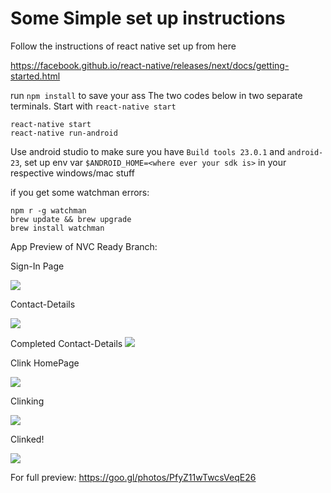 # Some Simple set up instructions
Follow the instructions of react native set up from here 

https://facebook.github.io/react-native/releases/next/docs/getting-started.html

run `npm install` to save your ass
The two codes below in two separate terminals. Start with  `react-native start`
```
react-native start
react-native run-android
```

Use android studio to make sure you have `Build tools 23.0.1` and `android-23`, set up env var `$ANDROID_HOME=<where ever your sdk is>` in your respective windows/mac stuff

if you get some watchman errors:

```
npm r -g watchman
brew update && brew upgrade
brew install watchman
```

App Preview of NVC Ready Branch:

Sign-In Page

![](https://lh3.googleusercontent.com/vCoBaoU-5zFYRmIljaOXKiwD4xZlDqwDc32kk3SwD9NfOALuCDYpe8z9HwnTuBbh0ZtrJdMKZtfZrTtrsFJYsU5pc2Rv1KDUbFLIYXsNGIO2nq15Yi6qExZwfg9VCqviWtm1X-Fhac_0zebgtU3Nsm9f7Zy1BEBqvytRhoYgmFOwMWkiyo-q3ue6I-9Vqu8E9TPxFuG30SX1gDEOwBJbbGBe6j7MeviPNi9H7mmlqjnA3rSALykuj6A0T2d_DNW4F9CaQyiG1QNHevASMtmlaazT5KcSQIAvPmQjoggKHZnI6NXPcNaLyyIxxeQLpItpWWig1YWo_xDGNLIkCbDv5byMY70atotC7Wzy6t4hqQP7vczV25Sgv51MB43hzzjfZ_CIzqU-kXwL-P6VTGnGEhMMxdQ2GHcpukDS1BV59iyZ0MkogbfzkCuFgga4YNkWlrDQne-5iIlhYoarrqvZFONgMxB5BRolQLQlAcOebJnkw93AOLm29sQKfVw1Ofq5rv2sKfZ0lfHzuVfI6Em0LU-GWfARGjh8z3mqGbZsMcjn6JzjfWxN5ipRoE-sjWVo-M4FqtjGnuD9FJOYqY57uMYprHamZ5cxMHYlWjuVfK8wQq9cc2uyhnu11YpQeoPo9aD4Oog2-6s3HFdlfkKd0-WWSDbcXZG7AR5v=w345-h613-no)


Contact-Details

![](https://lh3.googleusercontent.com/jcoIyXV3cLyi9kf9JdCwmH1SDTI8QqBUwbk5ZjcAm2j6jf4WX5E49WD6rBUrnTyfaLqRFaMAH8iMRO4wKaQV_7NtAbvF2OpnlSPcjUg6EXSE13LU2YLSHtR-isHww0tS12ghiHbwOvcUlqnzpc-a49cctR5nR-kmCB8Dwgurm1mQKHQCxKAGh-jVeQ-ggvP5O4ufko9xYTblKgCzT1-8Q7zaA7-wsByLxsGw0D0U6X2bTBhxOyyp-07vfoK8hfhjAkaKO0UV0Xrc7aXBTafS8JWB0hbX8W0ILF-vVOa8_lh43lcfa1AWvD0M-Sp9QpzZqopVk0fb00Eof6iBL5SxbL89R0u7Nr3kGY-Xj7ys5Mzw2bb7uK-ykqO7tIFvlNk3hhHZd3fFdxZYeBdYhTHKpKW6hdzjWneNINVpXxcpLAFZkFw7nIB3IK7o_bb_LOxx3LSgRskdInjhoeS_FD8MbQxVJgvETplQodEvhsk3Qs6X3PB_aepfy4rb0qJPrxu1Rg7qZt727Qf8-uqWkXeRRKlbErxi3SI7663e8DGx_8RJ6oKp6yD3aCvX7c6jzDNyWuhUD0gIRVeW80BpQCiBmi8S8EdNEs6k4-QhY9lmVEFmoRbfI_zuWpFTLTQFGCQp17KNC0xvBRK_qcSwJh2y8An7cirskaCv_ad0=w345-h613-no)

Completed Contact-Details
![](https://lh3.googleusercontent.com/bTXVODsyez-6owT7yLI9P_PyfEEJf8DB1JMplsHHWqqrsn5NbgyrRmz6jlkOPAWKbj51dIWmkf4NSZPNjO62WIWFXleUXJSCo5RWs58Qaj4muFSHRsCDr3SgQa-WeR5unYkPeeM7HbE2o5InlfYxldYILbSNHRk1JDC13qMl4prkQI-71wkfJ133gaCr97RHQee8Lpgvs2XnXbOUFMiGE8sGVjX_bL7M717KccXB-spoDrvcXll_2D0SAV0_miBsajDikqS97VhL7TMzLmxFFtuRwcvsllYak8fInnIQFhZ5kZHrycQeGCfb9_Ya7zkzo6qBH-gdAPy8Nh0y2FwgyzaC_qhf6QQOtBQ7JLWjz-YRiBZxS31TJ2KHeEbJpWz8I874S_vF5IJGJEMAUsQdzngAVDD2moPt87Jz6rPOLwQLtBB1S0kGiAR72xrYWljbkCtv6exb7145QBTfeevGD9cQfws4E2RYnPYg9T0rHVWzgQOZdg22kNMz7cZrDkpeI9D1FD5pDapHlyCsV8sKZQLl9U60hzRWb3CnU2doGEiqmreelutBf_ucGzkw-OPNcpxyiwZFUPyQY3XQc0jqVE1y8htsI5AuUfDtKsjoQk0eTTGsSeZJggX0azaC8k6I84Wl-KBHgvhArM_w4I7RGcyTDXYJI4NIpXct=w345-h613-no)

Clink HomePage

![](https://lh3.googleusercontent.com/a2LUOWn24JIMf9Km9Q67wGpG7iNgOTHLxBGEMinxnisvz5QsGm9rgiDxExUMqMMN2ziCwVofbj6BhePeQB4vkDKnT36RctWVQlIUuuyZOhR2ks0zNCARST8JAuAsawtyZZezaA95ZJ6GV-fNfm92mb8fENnoKztxYWZvZaUFodkRG4jm1nKfpXO0DrPH1fCn1OoxG4JKQDQLSPNbY_5sceYULb3CQlqamaK2ldXgfiCLJJxmpdbu1WxDZT8swOBGbLrfqtQbC-PQzrNEmJUUT5tqfroOhb1jfudxMitQfPFNQb8gUKVxPLtO-_TLuKRDRdO17n9vR56mRGclzjWfg-ZNVLlgZWien07VSyB0z8RQF-DqMEut6b5XlIkCCjE20o71Wgawl3XY4hmuzEAdVqNROzhjS6Vqb_boPvRdbG19UdbpFcdoqmSSHySpB8DY3CYxwWYLFlotDta-TO6ow-1ro6O6zSpBmC15IjdFinFy84aGCgdVkQHxZrZJrDyB1UkEdAS6tpUk_R89zNEOBI7GqeS5ehNoiBg9diQaKkud875qRcHsEnuTY5TQlCijq5qjdEHEFCUf_DyWLLE3BWyERvmpRgJKw-wLqoFqOwIrwJkozro7JMxbqYGJdWim-NXUl9ALfxYh7jkig0E4dkQlITuHnu5hotRt=w345-h613-no)

Clinking

![](hhttps://lh3.googleusercontent.com/n7JN_La9XwPbENl0ZPb-Z8aUGZzivXTKXEEhJE6FEd7SKx-jBGdvz4oQKGV13Sj6o18Dj-Vg5EhQP-TPJa4xR4ORyeSwfhC5_swaZ5y9QxHMOessQ5b2SRc6wAWjTB97dZYjjJPD-BL5XCjRcpJrgrlxKFBBgVH42NYSqJ0-PoAA-EakOZ8Yc_HDlAee5_VkVBePFPmdVpnGqORT4Fyb6HYMhvOZcn33Pm9H6SlVoErwKJuCZ-HIH4YR3Z5LvDfdQN3T0S12QytyMgaoxSpJaBfrkpigI0DbgB6xh_eMPITWrd1Hf5DU1VQWzSIOlMQpBOJNO5zII8B53GDytJrruK_8ytjfoe_r-K-qDiaUlOMHWhTH6BsDDLR0RHp2G4rTboC7JJQecyTLs1FYq6lqAJ7Qn_gsbVDHtkjq9hly5nZxQ1fRmKjBwD-e3yK3mVRzzQZBpYxbcBe_z3ZRkPVZsnQV81hWUJsm9k6piFcMzwxrSgp0VyaX3RRYyljQQd1yf-Q3YPzqNNO-0HhNB4QP9qp8X9gHtAnpdKbmEJ8BGQ_6uqAc9KSsGuU0iRkpSH6eL6NQ3MtBjdQkS4wxky_r1cJ1rTukGtYGAbOXczKRG_UK8pYcQt4jVCNm-yIezGgS53TKuIRNOsORLg-UcysmtQ9lHG-uE0YFEFYA=w345-h613-no)

Clinked!

![](https://lh3.googleusercontent.com/Xs6VPrP7A67fFGjewhKILnPcQ-dAa97nA0JjfpaTM8WWy7wnzgKTgo7W8iyBC25a364Nnhtyz0pqcfY6fx9SLXMxfNPR3vMVW7UZcmwG_XYre9sG15mKuGbzf9jczUYDlZckp5Cf1g7XSBpltgWktLzvWRV83AeSe75XqpTzYHJ_xg-czbkM9QU_5bcGm1rUZn6ljqISt6KuTQMgP00n498iwrhgpdR4daTQX55DP9T4DUradIRsViQ1L6WE_nLmEf5XzlxYNyWDYg89zwJ_wn9AL728PdZofkQ0iwHmHmxfI96MZbSoPRGSgU8z9bUqdqR50ybwkGDWulmPGz9tPhKsFYzYmcw_a20MnXygpgckO6NDUVAk_NOi7_gxbAgbAI9pm77DwWYABpOAq4fQcAnV8ZeS40ptduVFg7A74wMTdujIEwCOVxWlSEZmc-5s7o0SD4tgTH9XGd2L3AutMDV7_G9mZBHwxhzy-nDnIBlMD3hD3EYazCleKDvTY__OLpp4-3JeUpzT5FymrSI2LImwCzS_0_p73BitLQwUnTgXczGNnp3lxe1_Qcc-QsHTSA76DK_QGI3uoFVh4-AvKTdzpWj5_JRi0qWlQYrVk8tuHcIBEh-Vf3kvV1lUenp-XS9FYJlyaqaV70sFVPkyciRgWXpaWIJ6qAlU=w345-h613-no)



For full preview: https://goo.gl/photos/PfyZ11wTwcsVeqE26


